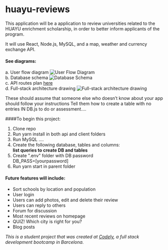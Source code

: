 # huayu-reviews

This application will be a application to review universities related to the HUAYU enrichment scholarship, in order to better inform applicants of the program. 

It will use React, Node.js, MySQL, and a map, weather and currency exchange API.

#### See diagrams:
a. User flow diagram 
![User Flow Diagram](/readme/userflow)<br>
b. Database schema 
![Database Schema](/readme/database)<br>
c. API routes plan [here](https://docs.google.com/document/d/1plGu1vT-Kkuqh5ah00hocxkKw2FdfHx9A2RVc7BiUuc/edit)<br>
d. Full-stack architecture drawing 
![Full-stack architecture drawing](/readme/architecture)<br>

These should assume that someone else who doesn’t know about your app should follow your instructions 
Tell them how to create a table with no entries 
IN DB.js  to do or assessment…. 

####To begin this project: 
1. Clone repo <br>
2. Run yarn install in both api and client folders <br>
3. Run MySQL …. 
4. Create the following database, tables and columns: <br>
    **list queries to create DB and tables** <br>
4. Create ".env" folder with DB password <br>
    DB_PASS=[yourpassword] <br>
5. Run yarn start in parent folder <br>

#### Future features will include:
- Sort schools by location and population
- User login 
- Users can add photos, edit and delete their review
- Users can reply to others
- Forum for discussion 
- Most recent reviews on homepage
- QUIZ! Which city is right for you?
- Blog posts

 _This is a student project that was created at [Codely](http://codely.tech), a full stack development bootcamp in Barcelona._
